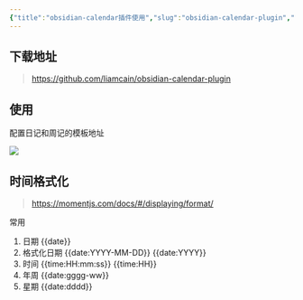 ```yaml
---
{"title":"obsidian-calendar插件使用","slug":"obsidian-calendar-plugin","description":"calendar插件使用","author":"six","created":"2023-08-28","updated":"2023-08-28","cover":"https://picsum.photos/720/400","tags":["obsidian"],"categories":["obsidian"],"dg-publish":true,"permalink":"/obsidian/obsidian-calendar-plugin/","dgPassFrontmatter":true}
---
```


## 下载地址

> https://github.com/liamcain/obsidian-calendar-plugin

## 使用

配置日记和周记的模板地址

![](https://s.sixmillions.cn/img/2023/08/28/031202733.png)

## 时间格式化

> https://momentjs.com/docs/#/displaying/format/

常用

1. 日期 \{\{date\}\}
2. 格式化日期 \{\{date:YYYY-MM-DD\}\}   \{\{date:YYYY\}\}
3. 时间 \{\{time:HH:mm:ss\}\} \{\{time:HH\}\}
4. 年周 \{\{date:gggg-ww\}\}
5. 星期 \{\{date:dddd\}\}